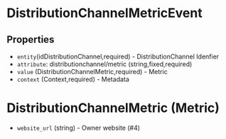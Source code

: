 # DistributionChannelMetricEvent

## Properties

 - `entity`(idDistributionChannel,required) - DistributionChannel Idenfier
 - `attribute`: distributionchannel/metric (string,fixed,required)
 - `value` (DistributionChannelMetric,required) - Metric
 - `context` (Context,required) - Metadata

# DistributionChannelMetric (Metric)

 - `website_url` (string) - Owner website (#4)
